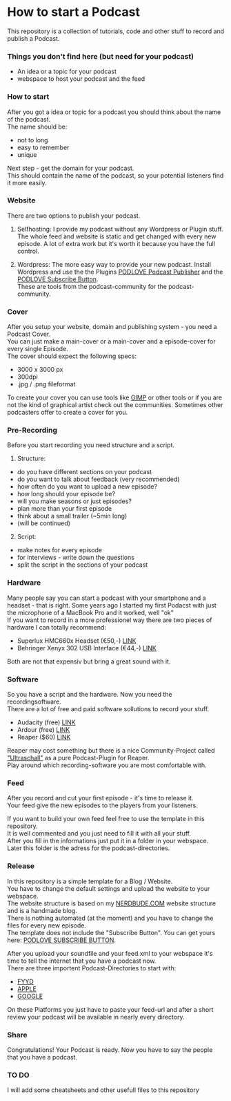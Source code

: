 # How to start a Podcast

This repository is a collection of tutorials, code and other stuff to record and publish a Podcast.  

### Things you don't find here (but need for your podcast)
- An idea or a topic for your podcast 
- webspace to host your podcast and the feed 

### How to start 
After you got a idea or topic for a podcast you should think about the name of the podcast.<br>
The name should be:<br>
* not to long
* easy to remember 
* unique 

Next step - get the domain for your podcast.<br> 
This should contain the name of the podcast, so your potential listeners find it more easily.<br>

### Website

There are two options to publish your podcast.<br>
1. Selfhosting:
  I provide my podcast without any Wordpress or Plugin stuff. The whole feed and website is static and get changed with every new episode. A lot of extra work but it's worth it because you have the full control.

2. Wordpress:
  The more easy way to provide your new podcast. Install Wordpress and use the the Plugins [PODLOVE Podcast Publisher](https://www.podlove.org) and the [PODLOVE Subscribe Button](https://www.podlove.org).<br>
  These are tools from the podcast-community for the podcast-community. 

### Cover
After you setup your website, domain and publishing system - you need a Podcast Cover.<br>
You can just make a main-cover or a main-cover and a episode-cover for every single Episode.<br>
The cover should expect the following specs:<br>

* 3000 x 3000 px 
* 300dpi
* .jpg / .png fileformat

To create your cover you can use tools like [GIMP](https://www.gimp.org) or other tools or if you are not the kind of graphical artist check out the communities. Sometimes other podcasters offer to create a cover for you.<br>

### Pre-Recording
Before you start recording you need structure and a script.<br>
1. Structure: 
  - do you have different sections on your podcast 
  - do you want to talk about feedback (very recommended)
  - how often do you want to upload a new episode?
  - how long should your episode be? 
  - will you make seasons or just episodes?
  - plan more than your first episode
  - think about a small trailer (~5min long)
  - (will be continued)

2. Script:
  - make notes for every episode
  - for interviews - write down the questions
  - split the script in the sections of your podcast

### Hardware
Many people say you can start a podcast with your smartphone and a headset - that is right. Some years ago I started my first Podacst with just the microphone of a MacBook Pro and it worked, well "ok"<br>
If you want to record in a more professionel way there are two pieces of hardware I can totally recommend:<br>
* Superlux HMC660x Headset (€50,-) [LINK](https://www.thomann.de/de/superlux_hmc_660_x.htm)
* Behringer Xenyx 302 USB Interface (€44,-) [LINK](https://www.thomann.de/de/behringer_xenyx_302_usb.htm)

Both are not that expensiv but bring a great sound with it.

### Software
So you have a script and the hardware. Now you need the recordingsoftware.<br>
There are a lot of free and paid software sollutions to record your stuff.

* Audacity (free) [LINK](https://www.audacity.de)
* Ardour (free) [LINK](https://www.ardour.org)
* Reaper ($60) [LINK](https://www.reaper.fm)

Reaper may cost something but there is a nice Community-Project called ["Ultraschall"](https://www.ultraschall.fm) as a pure Podcast-Plugin for Reaper.<br>
Play around which recording-software you are most comfortable with. 

### Feed
After you record and cut your first episode - it's time to release it.<br>
Your feed give the new episodes to the players from your listeners.<br>

If you want to build your own feed feel free to use the template in this repository.<br>
It is well commented and you just need to fill it with all your stuff.<br>
After you fill in the informations just put it in a folder in your webspace.<br>
Later this folder is the adress for the podcast-directories.<br>

### Release
In this repository is a simple template for a Blog / Website.<br>
You have to change the default settings and upload the website to your webspace.<br>
The website structure is based on my [NERDBUDE.COM](https://www.nerdbude.com) website structure and is a handmade blog.<br>
There is nothing automated (at the moment) and you have to change the files for every new episode.<br>
The template does not include the "Subscribe Button". You can get yours here: [PODLOVE SUBSCRIBE BUTTON](https://subscribe-button.podlove.org/#generator).<br>

After you upload your soundfile and your feed.xml to your webspace it's time to tell the internet that you have a podcast now.<br>
There are three importent Podcast-Directories to start with:<br>
* [FYYD](https://www.fyyd.de)
* [APPLE](https://itunesconnect.apple.com)
* [GOOGLE](https://podcastmanager.google.com)

On these Platforms you just have to paste your feed-url and after a short review your podcast will be available in nearly every directory.

### Share

Congratulations! Your Podcast is ready. Now you have to say the people that you have a podcast. 

### TO DO
I will add some cheatsheets and other usefull files to this repository

